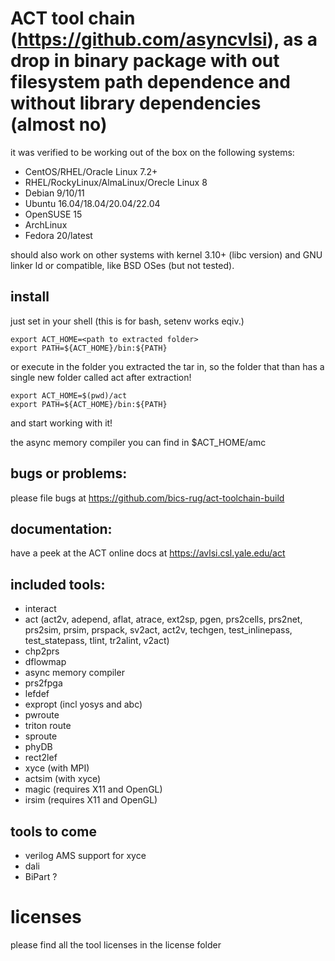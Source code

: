 # ACT tool chain (https://github.com/asyncvlsi), as a drop in binary package with out filesystem path dependence and without library dependencies (almost no)

it was verified to be working out of the box on the following systems:
 - CentOS/RHEL/Oracle Linux 7.2+
 - RHEL/RockyLinux/AlmaLinux/Orecle Linux 8
 - Debian 9/10/11
 - Ubuntu 16.04/18.04/20.04/22.04
 - OpenSUSE 15
 - ArchLinux
 - Fedora 20/latest

should also work on other systems with kernel 3.10+ (libc version) and GNU linker ld or compatible, like BSD OSes (but not tested).

## install

just set in your shell (this is for bash, setenv works eqiv.)
```
export ACT_HOME=<path to extracted folder>
export PATH=${ACT_HOME}/bin:${PATH}
```
or execute in the folder you extracted the tar in, so the folder that than has a single new folder called act after extraction!
```
export ACT_HOME=$(pwd)/act
export PATH=${ACT_HOME}/bin:${PATH}
```

and start working with it!

the async memory compiler you can find in $ACT_HOME/amc

## bugs or problems:

please file bugs at https://github.com/bics-rug/act-toolchain-build

## documentation:

have a peek at the ACT online docs at https://avlsi.csl.yale.edu/act

## included tools:

 - interact
 - act (act2v, adepend, aflat, atrace, ext2sp, pgen, prs2cells, prs2net, prs2sim, prsim, prspack, sv2act, act2v, techgen, test\_inlinepass, test\_statepass, tlint, tr2alint, v2act)
 - chp2prs
 - dflowmap
 - async memory compiler
 - prs2fpga
 - lefdef
 - expropt (incl yosys and abc)
 - pwroute
 - triton route
 - sproute
 - phyDB
 - rect2lef
 - xyce (with MPI)
 - actsim (with xyce)
 - magic (requires X11 and OpenGL)
 - irsim (requires X11 and OpenGL)

## tools to come
 
 - verilog AMS support for xyce
 - dali
 - BiPart ?


# licenses

please find all the tool licenses in the license folder